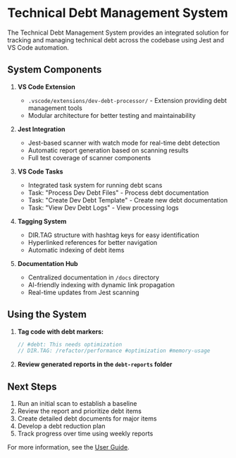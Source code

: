 # Technical Debt Management System

The Technical Debt Management System provides an integrated solution for tracking and managing technical debt across the codebase using Jest and VS Code automation.

## System Components

1. **VS Code Extension**
   - `.vscode/extensions/dev-debt-processor/` - Extension providing debt management tools
   - Modular architecture for better testing and maintainability

2. **Jest Integration**
   - Jest-based scanner with watch mode for real-time debt detection
   - Automatic report generation based on scanning results
   - Full test coverage of scanner components

3. **VS Code Tasks**
   - Integrated task system for running debt scans
   - Task: "Process Dev Debt Files" - Process debt documentation
   - Task: "Create Dev Debt Template" - Create new debt documentation
   - Task: "View Dev Debt Logs" - View processing logs

4. **Tagging System**
   - DIR.TAG structure with hashtag keys for easy identification
   - Hyperlinked references for better navigation
   - Automatic indexing of debt items

5. **Documentation Hub**
   - Centralized documentation in `/docs` directory
   - AI-friendly indexing with dynamic link propagation
   - Real-time updates from Jest scanning

## Using the System

1. **Tag code with debt markers:**

   ```javascript
   // #debt: This needs optimization
   // DIR.TAG: /refactor/performance #optimization #memory-usage
   ```

2. **Review generated reports in the `debt-reports` folder**

## Next Steps

1. Run an initial scan to establish a baseline
2. Review the report and prioritize debt items
3. Create detailed debt documents for major items
4. Develop a debt reduction plan
5. Track progress over time using weekly reports

For more information, see the [User Guide](.github/debt-management/USER_GUIDE.md).
